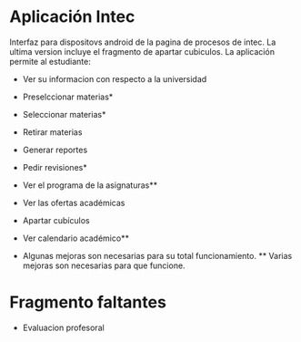 # Aplicación Intec

Interfaz para dispositovs android de la pagina de procesos de intec. La ultima version incluye el fragmento de apartar cubiculos. La aplicación permite al estudiante:

* Ver su informacion con respecto a la universidad
* Preselccionar materias*
* Seleccionar materias*
* Retirar materias
* Generar reportes
* Pedir revisiones*
* Ver el programa de la asignaturas**
* Ver las ofertas académicas
* Apartar cubículos
* Ver calendario académico**

* Algunas mejoras son necesarias para su total funcionamiento.
** Varias mejoras son necesarias para que funcione.

# Fragmento faltantes
* Evaluacion profesoral
